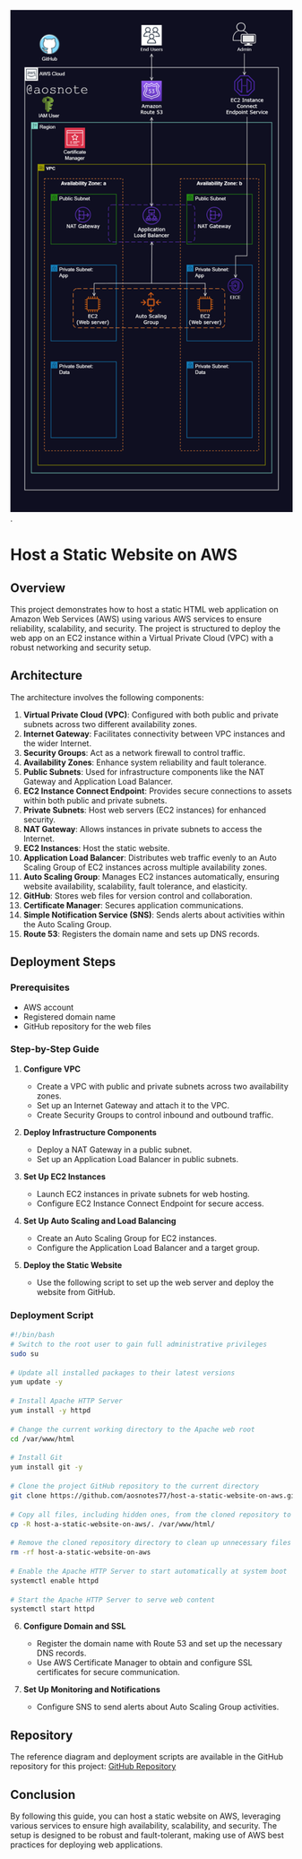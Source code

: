 ![Alt text](/Host_a_Static_Website_on_AWS.png).



# Host a Static Website on AWS

## Overview
This project demonstrates how to host a static HTML web application on Amazon Web Services (AWS) using various AWS services to ensure reliability, scalability, and security. The project is structured to deploy the web app on an EC2 instance within a Virtual Private Cloud (VPC) with a robust networking and security setup.

## Architecture
The architecture involves the following components:
1. **Virtual Private Cloud (VPC)**: Configured with both public and private subnets across two different availability zones.
2. **Internet Gateway**: Facilitates connectivity between VPC instances and the wider Internet.
3. **Security Groups**: Act as a network firewall to control traffic.
4. **Availability Zones**: Enhance system reliability and fault tolerance.
5. **Public Subnets**: Used for infrastructure components like the NAT Gateway and Application Load Balancer.
6. **EC2 Instance Connect Endpoint**: Provides secure connections to assets within both public and private subnets.
7. **Private Subnets**: Host web servers (EC2 instances) for enhanced security.
8. **NAT Gateway**: Allows instances in private subnets to access the Internet.
9. **EC2 Instances**: Host the static website.
10. **Application Load Balancer**: Distributes web traffic evenly to an Auto Scaling Group of EC2 instances across multiple availability zones.
11. **Auto Scaling Group**: Manages EC2 instances automatically, ensuring website availability, scalability, fault tolerance, and elasticity.
12. **GitHub**: Stores web files for version control and collaboration.
13. **Certificate Manager**: Secures application communications.
14. **Simple Notification Service (SNS)**: Sends alerts about activities within the Auto Scaling Group.
15. **Route 53**: Registers the domain name and sets up DNS records.

## Deployment Steps

### Prerequisites
- AWS account
- Registered domain name
- GitHub repository for the web files

### Step-by-Step Guide

1. **Configure VPC**
   - Create a VPC with public and private subnets across two availability zones.
   - Set up an Internet Gateway and attach it to the VPC.
   - Create Security Groups to control inbound and outbound traffic.

2. **Deploy Infrastructure Components**
   - Deploy a NAT Gateway in a public subnet.
   - Set up an Application Load Balancer in public subnets.

3. **Set Up EC2 Instances**
   - Launch EC2 instances in private subnets for web hosting.
   - Configure EC2 Instance Connect Endpoint for secure access.

4. **Set Up Auto Scaling and Load Balancing**
   - Create an Auto Scaling Group for EC2 instances.
   - Configure the Application Load Balancer and a target group.

5. **Deploy the Static Website**
   - Use the following script to set up the web server and deploy the website from GitHub.

### Deployment Script

```bash
#!/bin/bash
# Switch to the root user to gain full administrative privileges
sudo su

# Update all installed packages to their latest versions
yum update -y

# Install Apache HTTP Server
yum install -y httpd

# Change the current working directory to the Apache web root
cd /var/www/html

# Install Git
yum install git -y

# Clone the project GitHub repository to the current directory
git clone https://github.com/aosnotes77/host-a-static-website-on-aws.git

# Copy all files, including hidden ones, from the cloned repository to the Apache web root
cp -R host-a-static-website-on-aws/. /var/www/html/

# Remove the cloned repository directory to clean up unnecessary files
rm -rf host-a-static-website-on-aws

# Enable the Apache HTTP Server to start automatically at system boot
systemctl enable httpd

# Start the Apache HTTP Server to serve web content
systemctl start httpd
```

6. **Configure Domain and SSL**
   - Register the domain name with Route 53 and set up the necessary DNS records.
   - Use AWS Certificate Manager to obtain and configure SSL certificates for secure communication.

7. **Set Up Monitoring and Notifications**
   - Configure SNS to send alerts about Auto Scaling Group activities.

## Repository
The reference diagram and deployment scripts are available in the GitHub repository for this project: [GitHub Repository](https://github.com/tifedaramola/host-a-static-website-on-aws)

## Conclusion
By following this guide, you can host a static website on AWS, leveraging various services to ensure high availability, scalability, and security. The setup is designed to be robust and fault-tolerant, making use of AWS best practices for deploying web applications.
